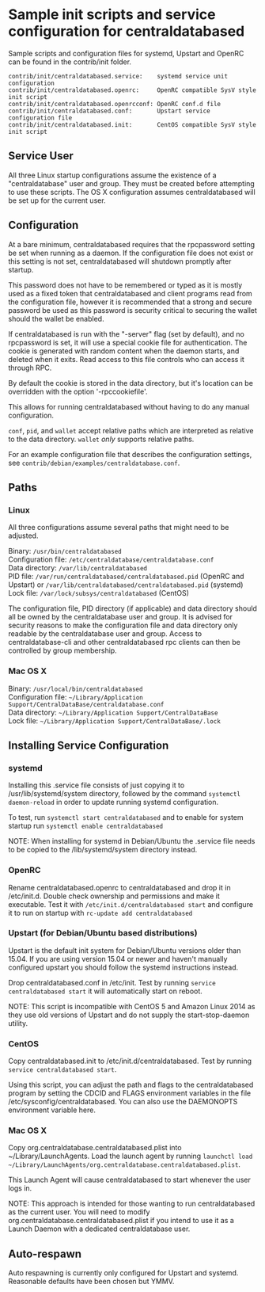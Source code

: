 Sample init scripts and service configuration for centraldatabased
==========================================================

Sample scripts and configuration files for systemd, Upstart and OpenRC
can be found in the contrib/init folder.

    contrib/init/centraldatabased.service:    systemd service unit configuration
    contrib/init/centraldatabased.openrc:     OpenRC compatible SysV style init script
    contrib/init/centraldatabased.openrcconf: OpenRC conf.d file
    contrib/init/centraldatabased.conf:       Upstart service configuration file
    contrib/init/centraldatabased.init:       CentOS compatible SysV style init script

Service User
---------------------------------

All three Linux startup configurations assume the existence of a "centraldatabase" user
and group.  They must be created before attempting to use these scripts.
The OS X configuration assumes centraldatabased will be set up for the current user.

Configuration
---------------------------------

At a bare minimum, centraldatabased requires that the rpcpassword setting be set
when running as a daemon.  If the configuration file does not exist or this
setting is not set, centraldatabased will shutdown promptly after startup.

This password does not have to be remembered or typed as it is mostly used
as a fixed token that centraldatabased and client programs read from the configuration
file, however it is recommended that a strong and secure password be used
as this password is security critical to securing the wallet should the
wallet be enabled.

If centraldatabased is run with the "-server" flag (set by default), and no rpcpassword is set,
it will use a special cookie file for authentication. The cookie is generated with random
content when the daemon starts, and deleted when it exits. Read access to this file
controls who can access it through RPC.

By default the cookie is stored in the data directory, but it's location can be overridden
with the option '-rpccookiefile'.

This allows for running centraldatabased without having to do any manual configuration.

`conf`, `pid`, and `wallet` accept relative paths which are interpreted as
relative to the data directory. `wallet` *only* supports relative paths.

For an example configuration file that describes the configuration settings,
see `contrib/debian/examples/centraldatabase.conf`.

Paths
---------------------------------

### Linux

All three configurations assume several paths that might need to be adjusted.

Binary:              `/usr/bin/centraldatabased`  
Configuration file:  `/etc/centraldatabase/centraldatabase.conf`  
Data directory:      `/var/lib/centraldatabased`  
PID file:            `/var/run/centraldatabased/centraldatabased.pid` (OpenRC and Upstart) or `/var/lib/centraldatabased/centraldatabased.pid` (systemd)  
Lock file:           `/var/lock/subsys/centraldatabased` (CentOS)  

The configuration file, PID directory (if applicable) and data directory
should all be owned by the centraldatabase user and group.  It is advised for security
reasons to make the configuration file and data directory only readable by the
centraldatabase user and group.  Access to centraldatabase-cli and other centraldatabased rpc clients
can then be controlled by group membership.

### Mac OS X

Binary:              `/usr/local/bin/centraldatabased`  
Configuration file:  `~/Library/Application Support/CentralDataBase/centraldatabase.conf`  
Data directory:      `~/Library/Application Support/CentralDataBase`  
Lock file:           `~/Library/Application Support/CentralDataBase/.lock`  

Installing Service Configuration
-----------------------------------

### systemd

Installing this .service file consists of just copying it to
/usr/lib/systemd/system directory, followed by the command
`systemctl daemon-reload` in order to update running systemd configuration.

To test, run `systemctl start centraldatabased` and to enable for system startup run
`systemctl enable centraldatabased`

NOTE: When installing for systemd in Debian/Ubuntu the .service file needs to be copied to the /lib/systemd/system directory instead.

### OpenRC

Rename centraldatabased.openrc to centraldatabased and drop it in /etc/init.d.  Double
check ownership and permissions and make it executable.  Test it with
`/etc/init.d/centraldatabased start` and configure it to run on startup with
`rc-update add centraldatabased`

### Upstart (for Debian/Ubuntu based distributions)

Upstart is the default init system for Debian/Ubuntu versions older than 15.04. If you are using version 15.04 or newer and haven't manually configured upstart you should follow the systemd instructions instead.

Drop centraldatabased.conf in /etc/init.  Test by running `service centraldatabased start`
it will automatically start on reboot.

NOTE: This script is incompatible with CentOS 5 and Amazon Linux 2014 as they
use old versions of Upstart and do not supply the start-stop-daemon utility.

### CentOS

Copy centraldatabased.init to /etc/init.d/centraldatabased. Test by running `service centraldatabased start`.

Using this script, you can adjust the path and flags to the centraldatabased program by
setting the CDCID and FLAGS environment variables in the file
/etc/sysconfig/centraldatabased. You can also use the DAEMONOPTS environment variable here.

### Mac OS X

Copy org.centraldatabase.centraldatabased.plist into ~/Library/LaunchAgents. Load the launch agent by
running `launchctl load ~/Library/LaunchAgents/org.centraldatabase.centraldatabased.plist`.

This Launch Agent will cause centraldatabased to start whenever the user logs in.

NOTE: This approach is intended for those wanting to run centraldatabased as the current user.
You will need to modify org.centraldatabase.centraldatabased.plist if you intend to use it as a
Launch Daemon with a dedicated centraldatabase user.

Auto-respawn
-----------------------------------

Auto respawning is currently only configured for Upstart and systemd.
Reasonable defaults have been chosen but YMMV.
